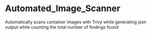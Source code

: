 # Automated_Image_Scanner
Automatically scans container images with Trivy while generating json output while counting the total number of findings found
